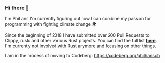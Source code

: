 ### Hi there 👋

I'm Phil and I'm currently figuring out how I can combine my passion for programming with fighting climate change 🌍

Since the beginning of 2018 I have submitted over 200 Pull Requests to Clippy, rustc and other various Rust projects. You can find the full list [**here**](https://philhansch.net/onehundred/rust/). I'm currently not involved with Rust anymore and focusing on other things.

I am in the process of moving to Codeberg: https://codeberg.org/philhansch

<!--
**phansch/phansch** is a ✨ _special_ ✨ repository because its `README.md` (this file) appears on your GitHub profile.

Here are some ideas to get you started:

- 🔭 I’m currently working on ...
- 🌱 I’m currently learning ...
- 👯 I’m looking to collaborate on ...
- 🤔 I’m looking for help with ...
- 💬 Ask me about ...
- 📫 How to reach me: ...
- 😄 Pronouns: ...
-->
